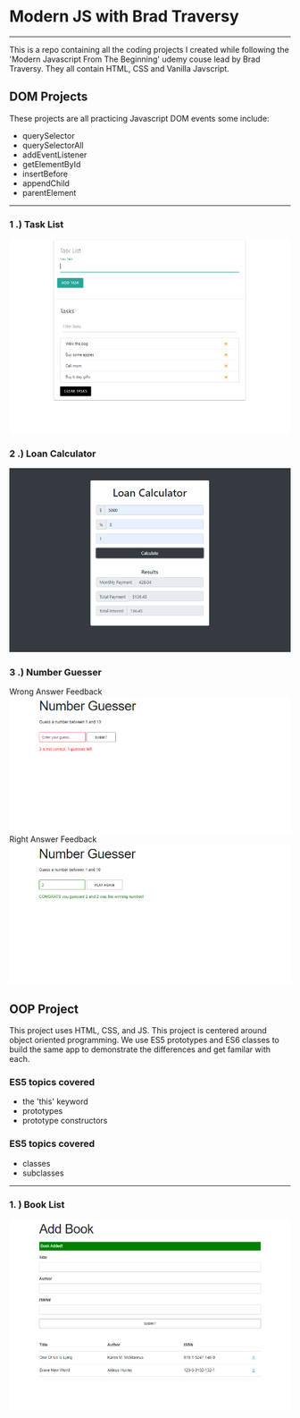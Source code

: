 # Modern JS with Brad Traversy

---

This is a repo containing all the coding projects I created while following the 'Modern Javascript From The Beginning' udemy couse lead by Brad Traversy. They all contain HTML, CSS and Vanilla Javscript.

## DOM Projects

These projects are all practicing Javascript DOM events some include:

- querySelector
- querySelectorAll
- addEventListener
- getElementById
- insertBefore
- appendChild
- parentElement

---

### 1 .) Task List

![task-list](screenshots/taskListSS.png)

### 2 .) Loan Calculator

![loan-calculator](screenshots/loanCalculatorSS.png)

### 3 .) Number Guesser

Wrong Answer Feedback
![num-guesser-wrong](screenshots/numGuessWrongSS.png)
Right Answer Feedback
![num-guesser-right](screenshots/numGuessRight.png)

## OOP Project

This project uses HTML, CSS, and JS. This project is centered around object oriented programming. We use ES5 prototypes and ES6 classes to build the same app to demonstrate the differences and get familar with each.

### ES5 topics covered

- the 'this' keyword
- prototypes
- prototype constructors

### ES5 topics covered

- classes
- subclasses

---

### 1. ) Book List

![book-list](screenshots/bookListSS.png)
